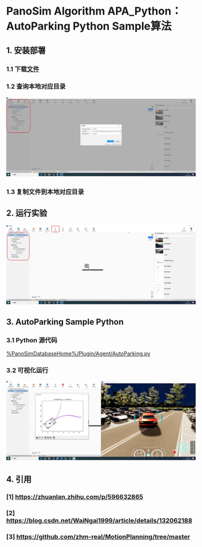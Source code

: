 # PanoSim Algorithm APA_Python：AutoParking Python Sample算法

## 1. 安装部署

### 1.1 下载[文件](./PanoSimDatabase)

### 1.2 查询本地对应目录
![image](docs/images/folder.jpg)

### 1.3 复制文件到本地对应目录

## 2. 运行实验
![image](docs/images/open.jpg)


## 3. AutoParking Sample Python

### 3.1 Python 源代码
[%PanoSimDatabaseHome%/Plugin/Agent/AutoParking.py](PanoSimDatabase/Plugin/Agent/AutoParking.py)

### 3.2 可视化运行
![image](docs/images/visualization.jpg)

## 4. 引用
### [1] https://zhuanlan.zhihu.com/p/596632865
### [2] https://blog.csdn.net/WaiNgai1999/article/details/132062188
### [3] https://github.com/zhm-real/MotionPlanning/tree/master
